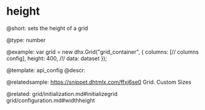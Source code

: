 height
=============

@short: 
sets the height of a grid




@type: number

@example: 
var grid = new dhx.Grid("grid_container", {
	columns: [// columns config],
	height: 400,   /*!*/
	data: dataset
});


@template:	api_config
@descr: 

@relatedsample: https://snippet.dhtmlx.com/ffxj6se0	Grid. Custom Sizes

@related: grid/initialization.md#initializegrid
grid/configuration.md#widthheight
